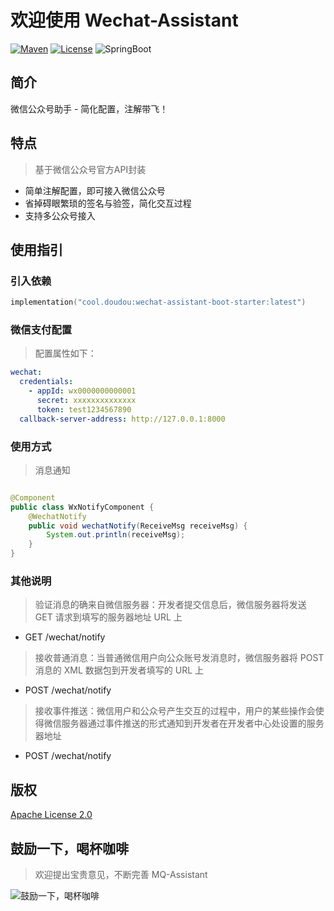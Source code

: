# 欢迎使用 Wechat-Assistant

[![Maven](https://img.shields.io/badge/Maven-v2.0.0-blue)](https://search.maven.org/search?q=g:cool.doudou%20a:wechat-assistant-*)
[![License](https://img.shields.io/badge/License-Apache%202-4EB1BA.svg?style=flat-square)](https://www.apache.org/licenses/LICENSE-2.0)
![SpringBoot](https://img.shields.io/badge/SpringBoot-v2.7.2-blue)

## 简介

微信公众号助手 - 简化配置，注解带飞！

## 特点

> 基于微信公众号官方API封装

- 简单注解配置，即可接入微信公众号
- 省掉碍眼繁琐的签名与验签，简化交互过程
- 支持多公众号接入

## 使用指引

### 引入依赖

```kotlin
implementation("cool.doudou:wechat-assistant-boot-starter:latest")
```

### 微信支付配置

> 配置属性如下：

```yaml
wechat:
  credentials:
    - appId: wx0000000000001
      secret: xxxxxxxxxxxxxx
      token: test1234567890
  callback-server-address: http://127.0.0.1:8000
```

### 使用方式

> 消息通知

```java

@Component
public class WxNotifyComponent {
    @WechatNotify
    public void wechatNotify(ReceiveMsg receiveMsg) {
        System.out.println(receiveMsg);
    }
}
```

### 其他说明

> 验证消息的确来自微信服务器：开发者提交信息后，微信服务器将发送 GET 请求到填写的服务器地址 URL 上

- GET /wechat/notify

> 接收普通消息：当普通微信用户向公众账号发消息时，微信服务器将 POST 消息的 XML 数据包到开发者填写的 URL 上

- POST /wechat/notify

> 接收事件推送：微信用户和公众号产生交互的过程中，用户的某些操作会使得微信服务器通过事件推送的形式通知到开发者在开发者中心处设置的服务器地址

- POST /wechat/notify

## 版权

[Apache License 2.0](https://www.apache.org/licenses/LICENSE-2.0)

## 鼓励一下，喝杯咖啡

> 欢迎提出宝贵意见，不断完善 MQ-Assistant

![鼓励一下，喝杯咖啡](https://user-images.githubusercontent.com/21210629/172556529-544b2581-ea34-4530-932b-148198b1b265.jpg)
